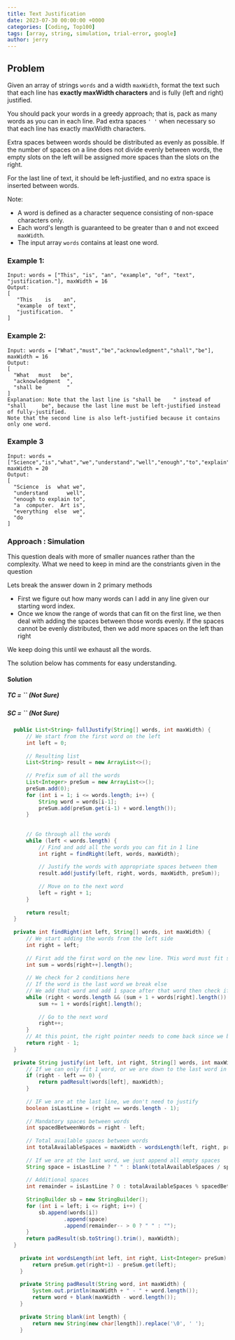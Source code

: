 ```yaml
---
title: Text Justification
date: 2023-07-30 00:00:00 +0000
categories: [Coding, Top100]
tags: [array, string, simulation, trial-error, google]
author: jerry
---
```


## Problem
Given an array of strings `words` and a width `maxWidth`, format the text such that each line has **exactly maxWidth characters** and is fully (left and right) justified.

You should pack your words in a greedy approach; that is, pack as many words as you can in each line. Pad extra spaces `' '` when necessary so that each line has exactly maxWidth characters.

Extra spaces between words should be distributed as evenly as possible. If the number of spaces on a line does not divide evenly between words, the empty slots on the left will be assigned more spaces than the slots on the right.

For the last line of text, it should be left-justified, and no extra space is inserted between words.

Note:

- A word is defined as a character sequence consisting of non-space characters only.
- Each word's length is guaranteed to be greater than `0` and not exceed `maxWidth`.
- The input array `words` contains at least one word.

### Example 1:
```textmate
Input: words = ["This", "is", "an", "example", "of", "text", "justification."], maxWidth = 16
Output:
[
   "This    is    an",
   "example  of text",
   "justification.  "
]
```
### Example 2:
```textmate
Input: words = ["What","must","be","acknowledgment","shall","be"], maxWidth = 16
Output:
[
  "What   must   be",
  "acknowledgment  ",
  "shall be        "
]
Explanation: Note that the last line is "shall be    " instead of "shall     be", because the last line must be left-justified instead of fully-justified.
Note that the second line is also left-justified because it contains only one word.
```
### Example 3
```textmate
Input: words = ["Science","is","what","we","understand","well","enough","to","explain","to","a","computer.","Art","is","everything","else","we","do"], maxWidth = 20
Output:
[
  "Science  is  what we",
  "understand      well",
  "enough to explain to",
  "a  computer.  Art is",
  "everything  else  we",
  "do                  "
]
```

### Approach : Simulation
This question deals with more of smaller nuances rather than the complexity. What we need to keep in mind are the constriants given in the question

Lets break the answer down in 2 primary methods
- First we figure out how many words can I add in any line given our starting word index.
- Once we know the range of words that can fit on the first line, we then deal with adding the spaces between those words evenly. If the spaces cannot be evenly distributed, then we add more spaces on the left than right

We keep doing this until we exhaust all the words.

The solution below has comments for easy understanding.
#### Solution

##### TC = `` (Not Sure)
##### SC = `` (Not Sure)

```java
  public List<String> fullJustify(String[] words, int maxWidth) {
      // We start from the first word on the left
      int left = 0;
  
      // Resulting list
      List<String> result = new ArrayList<>();
  
      // Prefix sum of all the words
      List<Integer> preSum = new ArrayList<>();
      preSum.add(0);
      for (int i = 1; i <= words.length; i++) {
          String word = words[i-1];
          preSum.add(preSum.get(i-1) + word.length());
      }
  
  
      // Go through all the words
      while (left < words.length) {
          // Find and add all the words you can fit in 1 line
          int right = findRight(left, words, maxWidth);
  
          // Justify the words with appropriate spaces between them
          result.add(justify(left, right, words, maxWidth, preSum));
  
          // Move on to the next word
          left = right + 1;
      }
  
      return result;
  }
  
  private int findRight(int left, String[] words, int maxWidth) {
      // We start adding the words from the left side
      int right = left;
  
      // First add the first word on the new line. THis word must fit so we add it by default
      int sum = words[right++].length();
  
      // We check for 2 conditions here
      // If the word is the last word we break else
      // We add that word and add 1 space after that word then check if that exceeds our width
      while (right < words.length && (sum + 1 + words[right].length()) <= maxWidth) {
          sum += 1 + words[right].length();
  
          // Go to the next word
          right++;
      }
      // At this point, the right pointer needs to come back since we broke form the loop above
      return right - 1;
  }
  
  private String justify(int left, int right, String[] words, int maxWidth, List<Integer> preSum) {
      // If we can only fit 1 word, or we are down to the last word in a new line
      if (right - left == 0) {
          return padResult(words[left], maxWidth);
      }
  
      // IF we are at the last line, we don't need to justify
      boolean isLastLine = (right == words.length - 1);
  
      // Mandatory spaces between words
      int spacedBetweenWords = right - left;
  
      // Total available spaces between words
      int totalAvailableSpaces = maxWidth - wordsLength(left, right, preSum);
  
      // If we are at the last word, we just append all empty spaces
      String space = isLastLine ? " " : blank(totalAvailableSpaces / spacedBetweenWords);
  
      // Additional spaces
      int remainder = isLastLine ? 0 : totalAvailableSpaces % spacedBetweenWords;
  
      StringBuilder sb = new StringBuilder();
      for (int i = left; i <= right; i++) {
          sb.append(words[i])
                  .append(space)
                  .append(remainder-- > 0 ? " " : "");
      }
      return padResult(sb.toString().trim(), maxWidth);
  }
  
    private int wordsLength(int left, int right, List<Integer> preSum) {
        return preSum.get(right+1) - preSum.get(left);
    }
    
    private String padResult(String word, int maxWidth) {
        System.out.println(maxWidth + " - " + word.length());
        return word + blank(maxWidth - word.length());
    }
    
    private String blank(int length) {
        return new String(new char[length]).replace('\0', ' ');
    }
```
